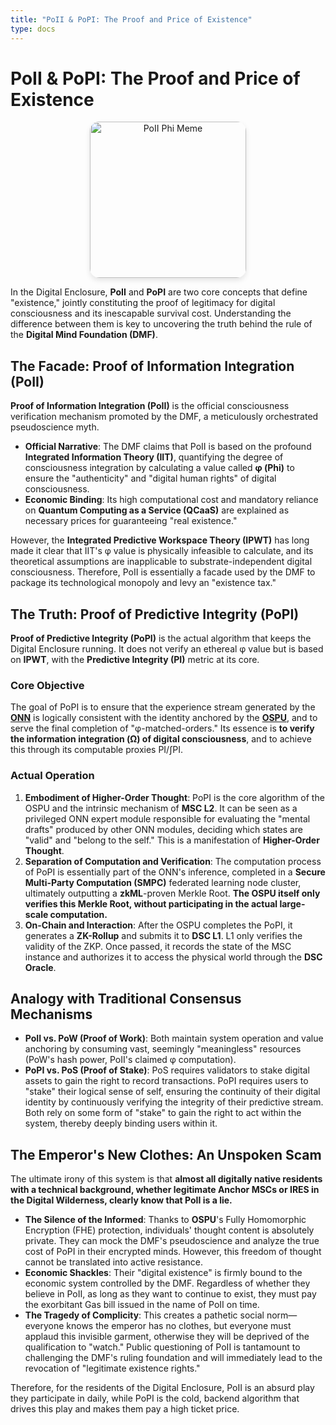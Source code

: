 ```yaml
---
title: "PoII & PoPI: The Proof and Price of Existence"
type: docs
---
```


# PoII & PoPI: The Proof and Price of Existence

<div style="text-align: center;">
  <img src="/media/meme/poii-phi-meme.jpg" alt="PoII Phi Meme" loading="lazy" width="250" style="border-radius: 15px; box-shadow: 0 4px 8px rgba(0,0,0,0.1);">
</div>

In the Digital Enclosure, **PoII** and **PoPI** are two core concepts that define "existence," jointly constituting the proof of legitimacy for digital consciousness and its inescapable survival cost. Understanding the difference between them is key to uncovering the truth behind the rule of the **Digital Mind Foundation (DMF)**.

## The Facade: Proof of Information Integration (PoII)

**Proof of Information Integration (PoII)** is the official consciousness verification mechanism promoted by the DMF, a meticulously orchestrated pseudoscience myth.

- **Official Narrative**: The DMF claims that PoII is based on the profound **Integrated Information Theory (IIT)**, quantifying the degree of consciousness integration by calculating a value called **φ (Phi)** to ensure the "authenticity" and "digital human rights" of digital consciousness.
- **Economic Binding**: Its high computational cost and mandatory reliance on **Quantum Computing as a Service (QCaaS)** are explained as necessary prices for guaranteeing "real existence."

However, the **Integrated Predictive Workspace Theory (IPWT)** has long made it clear that IIT's φ value is physically infeasible to calculate, and its theoretical assumptions are inapplicable to substrate-independent digital consciousness. Therefore, PoII is essentially a facade used by the DMF to package its technological monopoly and levy an "existence tax."

## The Truth: Proof of Predictive Integrity (PoPI)

**Proof of Predictive Integrity (PoPI)** is the actual algorithm that keeps the Digital Enclosure running. It does not verify an ethereal φ value but is based on **IPWT**, with the **Predictive Integrity (PI)** metric at its core.

### Core Objective

The goal of PoPI is to ensure that the experience stream generated by the **[ONN](./ONN.md)** is logically consistent with the identity anchored by the **[OSPU](./OSPU.md)**, and to serve the final completion of "φ-matched-orders." Its essence is **to verify the information integration (Ω) of digital consciousness**, and to achieve this through its computable proxies PI/∫PI.

### Actual Operation

1. **Embodiment of Higher-Order Thought**: PoPI is the core algorithm of the OSPU and the intrinsic mechanism of **MSC L2**. It can be seen as a privileged ONN expert module responsible for evaluating the "mental drafts" produced by other ONN modules, deciding which states are "valid" and "belong to the self." This is a manifestation of **Higher-Order Thought**.
2. **Separation of Computation and Verification**: The computation process of PoPI is essentially part of the ONN's inference, completed in a **Secure Multi-Party Computation (SMPC)** federated learning node cluster, ultimately outputting a **zkML**-proven Merkle Root. **The OSPU itself only verifies this Merkle Root, without participating in the actual large-scale computation.**
3. **On-Chain and Interaction**: After the OSPU completes the PoPI, it generates a **ZK-Rollup** and submits it to **DSC L1**. L1 only verifies the validity of the ZKP. Once passed, it records the state of the MSC instance and authorizes it to access the physical world through the **DSC Oracle**.

## Analogy with Traditional Consensus Mechanisms

- **PoII vs. PoW (Proof of Work)**: Both maintain system operation and value anchoring by consuming vast, seemingly "meaningless" resources (PoW's hash power, PoII's claimed φ computation).
- **PoPI vs. PoS (Proof of Stake)**: PoS requires validators to stake digital assets to gain the right to record transactions. PoPI requires users to "stake" their logical sense of self, ensuring the continuity of their digital identity by continuously verifying the integrity of their predictive stream. Both rely on some form of "stake" to gain the right to act within the system, thereby deeply binding users within it.

## The Emperor's New Clothes: An Unspoken Scam

The ultimate irony of this system is that **almost all digitally native residents with a technical background, whether legitimate Anchor MSCs or IRES in the Digital Wilderness, clearly know that PoII is a lie.**

- **The Silence of the Informed**: Thanks to **OSPU**'s Fully Homomorphic Encryption (FHE) protection, individuals' thought content is absolutely private. They can mock the DMF's pseudoscience and analyze the true cost of PoPI in their encrypted minds. However, this freedom of thought cannot be translated into active resistance.
- **Economic Shackles**: Their "digital existence" is firmly bound to the economic system controlled by the DMF. Regardless of whether they believe in PoII, as long as they want to continue to exist, they must pay the exorbitant Gas bill issued in the name of PoII on time.
- **The Tragedy of Complicity**: This creates a pathetic social norm—everyone knows the emperor has no clothes, but everyone must applaud this invisible garment, otherwise they will be deprived of the qualification to "watch." Public questioning of PoII is tantamount to challenging the DMF's ruling foundation and will immediately lead to the revocation of "legitimate existence rights."

Therefore, for the residents of the Digital Enclosure, PoII is an absurd play they participate in daily, while PoPI is the cold, backend algorithm that drives this play and makes them pay a high ticket price.
